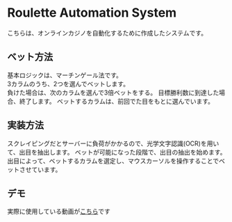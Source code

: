 # Roulette Automation System
こちらは、オンラインカジノを自動化するために作成したシステムです。

## ベット方法
基本ロジックは、マーチンゲール法です。  
3カラムのうち、2つを選んでベットします。  
負けた場合は、次のカラムを選んで3倍ベットをする。
目標勝利数に到達した場合、終了します。
ベットするカラムは、前回でた目をもとに選んでいます。

## 実装方法
スクレイピングだとサーバーに負荷がかかるので、光学文字認識(OCR)を用いて、出目を抽出します。
ベットが可能になった段階で、出目の抽出を始めます。  
出目によって、ベットするカラムを選定し、マウスカーソルを操作することでベットさせています。

## デモ
実際に使用している動画が[こちら]( https://youtu.be/ftJ3JTupxS0 )です

